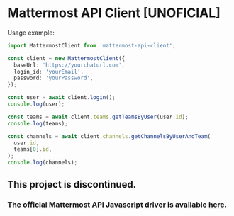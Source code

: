 # Mattermost API Client [UNOFICIAL]

Usage example:

```ts
import MattermostClient from 'mattermost-api-client';

const client = new MattermostClient({
  baseUrl: 'https://yourchaturl.com',
  login_id: 'yourEmail',
  password: 'yourPassword',
});

const user = await client.login();
console.log(user);

const teams = await client.teams.getTeamsByUser(user.id);
console.log(teams);

const channels = await client.channels.getChannelsByUserAndTeam(
  user.id,
  teams[0].id,
);
console.log(channels);
```

## This project is discontinued.

### The official Mattermost API Javascript driver is available [here](https://www.npmjs.com/package/@mattermost/client).

